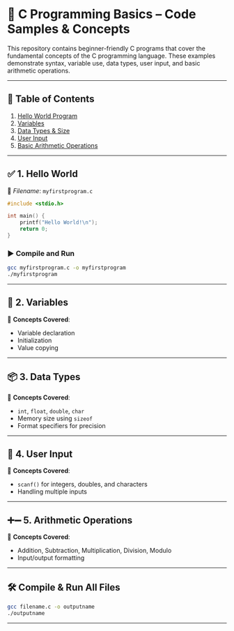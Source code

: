 # 🧠 C Programming Basics – Code Samples & Concepts

This repository contains beginner-friendly C programs that cover the fundamental concepts of the C programming language. 
These examples demonstrate syntax, variable use, data types, user input, and basic arithmetic operations.

---

## 📝 Table of Contents

1. [Hello World Program](#1-hello-world)
2. [Variables](#2-variables)
3. [Data Types & Size](#3-data-types)
4. [User Input](#4-user-input)
5. [Basic Arithmetic Operations](#5-basic-arithmetic)

---

## ✅ 1. Hello World

📄 *Filename*: `myfirstprogram.c`

```c
#include <stdio.h>

int main() {
    printf("Hello World!\n");
    return 0;
}
````

### ▶️ Compile and Run

```bash
gcc myfirstprogram.c -o myfirstprogram
./myfirstprogram
```

---

## 🔢 2. Variables
🎯 **Concepts Covered**:

* Variable declaration
* Initialization
* Value copying

---

## 📦 3. Data Types
🎯 **Concepts Covered**:

* `int`, `float`, `double`, `char`
* Memory size using `sizeof`
* Format specifiers for precision

---

## 🧍 4. User Input
🎯 **Concepts Covered**:

* `scanf()` for integers, doubles, and characters
* Handling multiple inputs

---

## ➕➖ 5. Arithmetic Operations
🎯 **Concepts Covered**:

* Addition, Subtraction, Multiplication, Division, Modulo
* Input/output formatting

---

## 🛠️ Compile & Run All Files

```bash
gcc filename.c -o outputname
./outputname
```

---
